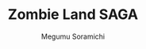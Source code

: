 --- 
slug: "zombie-land-saga"
title: "Zombie Land SAGA"
publishdate: "2018-12-16"
src: "https://365manga.net/manga/zombie-land-saga"
author: "Megumu Soramichi"
image: "https://data.365manga.net/images/thumbnails/32761-zombie-land-saga.jpg"
tags: ["Comedy","Horror","School life","Seinen","Slice of life","Tragedy"]
chapters: ["Vol.1 Chapter 3.2 ","Chapter 3.1 ","Chapter 2 ","Chapter 1"]
chapterlinks: ["https://365manga.net/zombie-land-saga/chapter-3-2.html","https://365manga.net/zombie-land-saga/chapter-3-1.html","https://365manga.net/zombie-land-saga/chapter-2.html","https://365manga.net/zombie-land-saga/chapter-1.html"]
description: "In the year 2008, high school girl Sakura Minamoto is abruptly killed in a traffic accident. Ten years later, Sakura, along with six 'legendary' girls from various eras of Japan's history, are brought back as zombies by a man named Kotaro Tatsumi, who seeks to save the Saga prefecture by putting together an all-zombie idol group."
---